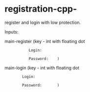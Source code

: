# registration-cpp-
register and login with low protection.

Inputs:

main-register (key - int with floating dot

               Login: 
               
               Password:    )
               
main-login (key - int with floating dot

            Login:
            
            Password:       )
            
